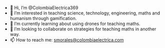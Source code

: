 - 👋 Hi, I’m @ColombiaElectrica369
- 👀 I’m interested in teaching science, technology, engineering, maths and humanism through gamification. 
- 🌱 I’m currently learning about using drones for teaching maths.
- 💞️ I’m looking to collaborate on strategies for teaching maths in another way.
- 📫 How to reach me: smorales@colombiaelectrica.com

<!---
ColombiaElectrica369/ColombiaElectrica369 is a ✨ special ✨ repository because its `README.md` (this file) appears on your GitHub profile.
You can click the Preview link to take a look at your changes.
--->
